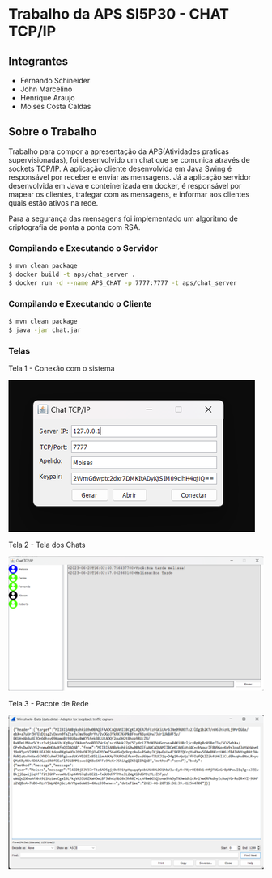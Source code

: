 # Trabalho da APS SI5P30 - CHAT TCP/IP

## Integrantes
- Fernando Schineider
- John Marcelino
- Henrique Araujo
- Moises Costa Caldas

## Sobre o Trabalho

Trabalho para compor a apresentação da APS(Atividades praticas supervisionadas), foi desenvolvido um chat que se comunica através de sockets TCP/IP. A aplicação cliente desenvolvida em Java Swing é responsável por receber e enviar as mensagens. Já a aplicação servidor desenvolvida em Java e conteinerizada em docker, é responsável por mapear os clientes, trafegar com as mensagens, e informar aos clientes quais estão ativos na rede.

Para a segurança das mensagens foi implementado um algoritmo de criptografia de ponta a ponta com RSA.



### Compilando e Executando o Servidor

```bash
$ mvn clean package
$ docker build -t aps/chat_server .
$ docker run -d --name APS_CHAT -p 7777:7777 -t aps/chat_server
```



### Compilando e Executando o Cliente

```bash
$ mvn clean package
$ java -jar chat.jar
```



### Telas

Tela 1 - Conexão com o sistema

![tela_conexao](https://github.com/moisescaldas/APS-Chat_TCP-IP/blob/main/Chat_TCPIP/telas/tela_conexao.png?raw=true)



Tela 2 - Tela dos Chats

![tela_chats](https://github.com/moisescaldas/APS-Chat_TCP-IP/blob/main/Chat_TCPIP/telas/tela_chats.png?raw=true)



Tela 3 - Pacote de Rede

![conteudo_pacote_tcp](https://github.com/moisescaldas/APS-Chat_TCP-IP/blob/main/Chat_TCPIP/telas/conteudo_pacote_tcp.png?raw=true)

